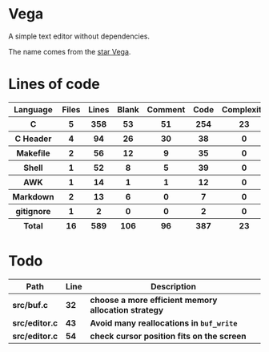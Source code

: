# Vega

A simple text editor without dependencies.

The name comes from the [star Vega](https://en.wikipedia.org/wiki/Vega).

# Lines of code

<table id="scc-table">
	<thead><tr>
		<th>Language</th>
		<th>Files</th>
		<th>Lines</th>
		<th>Blank</th>
		<th>Comment</th>
		<th>Code</th>
		<th>Complexity</th>
		<th>Bytes</th>
	</tr></thead>
	<tbody><tr>
		<th>C</th>
		<th>5</th>
		<th>358</th>
		<th>53</th>
		<th>51</th>
		<th>254</th>
		<th>23</th>
		<th>7376</th>
	</tr><tr>
		<th>C Header</th>
		<th>4</th>
		<th>94</th>
		<th>26</th>
		<th>30</th>
		<th>38</th>
		<th>0</th>
		<th>2123</th>
	</tr><tr>
		<th>Makefile</th>
		<th>2</th>
		<th>56</th>
		<th>12</th>
		<th>9</th>
		<th>35</th>
		<th>0</th>
		<th>1106</th>
	</tr><tr>
		<th>Shell</th>
		<th>1</th>
		<th>52</th>
		<th>8</th>
		<th>5</th>
		<th>39</th>
		<th>0</th>
		<th>1008</th>
	</tr><tr>
		<th>AWK</th>
		<th>1</th>
		<th>14</th>
		<th>1</th>
		<th>1</th>
		<th>12</th>
		<th>0</th>
		<th>220</th>
	</tr><tr>
		<th>Markdown</th>
		<th>2</th>
		<th>13</th>
		<th>6</th>
		<th>0</th>
		<th>7</th>
		<th>0</th>
		<th>268</th>
	</tr><tr>
		<th>gitignore</th>
		<th>1</th>
		<th>2</th>
		<th>0</th>
		<th>0</th>
		<th>2</th>
		<th>0</th>
		<th>13</th>
	</tr></tbody>
	<tfoot><tr>
		<th>Total</th>
		<th>16</th>
		<th>589</th>
		<th>106</th>
		<th>96</th>
		<th>387</th>
		<th>23</th>
    	<th>12114</th>
	</tr></tfoot>
	</table>

# Todo

|Path|Line|Description|
|-|-|-|
|**src/buf.c**|**32**|**choose a more efficient memory allocation strategy**|
|**src/editor.c**|**43**|**Avoid many reallocations in `buf_write`**|
|**src/editor.c**|**54**|**check cursor position fits on the screen**|
